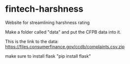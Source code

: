 # fintech-harshness
Website for streamlining harshness rating 

Make a folder called "data" and put the CFPB data into it.

This is the link to the data: https://files.consumerfinance.gov/ccdb/complaints.csv.zip

make sure to install flask "pip install flask"


